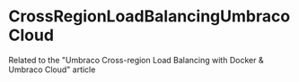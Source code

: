 # CrossRegionLoadBalancingUmbracoCloud
Related to the "Umbraco Cross-region Load Balancing with Docker &amp; Umbraco Cloud" article
